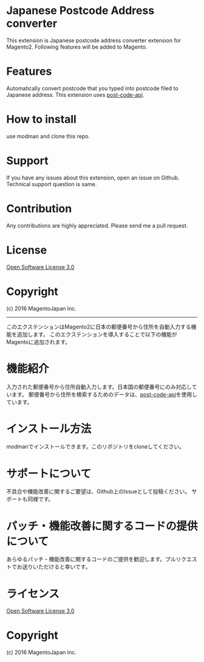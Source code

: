 Japanese Postcode Address converter
================
This extension is Japanese postcode address converter extension for Magento2.
Following features will be added to Magento.

# Features

Automatically convert postcode that you typed into postcode filed to Japanese address.
This extension uses [post-code-api](https://github.com/madefor/postal-code-api).

# How to install

use modman and clone this repo.

# Support

If you have any issues about this extension, open an issue on Github.
Technical support question is same. 

# Contribution

Any contributions are highly appreciated. Please send me a pull request.

# License

[Open Software License 3.0](http://opensource.org/licenses/osl-3.0.php)

# Copyright

(c) 2016 MagentoJapan Inc.

***

このエクステンションはMagento2に日本の郵便番号から住所を自動入力する機能を追加します。
このエクステンションを導入することで以下の機能がMagentoに追加されます。

# 機能紹介

入力された郵便番号から住所自動入力します。日本国の郵便番号にのみ対応しています。
郵便番号から住所を検索するためのデータは、[post-code-api](https://github.com/madefor/postal-code-api)を使用しています。

# インストール方法

modmanでインストールできます。このリポジトリをcloneしてください。

# サポートについて

不具合や機能改善に関するご要望は、Github上のIssueとして投稿ください。
サポートも同様です。

# パッチ・機能改善に関するコードの提供について

あらゆるパッチ・機能改善に関するコードのご提供を歓迎します。プルリクエストでお送りいただけると幸いです。

# ライセンス

[Open Software License 3.0](http://opensource.org/licenses/osl-3.0.php)

# Copyright

(c) 2016 MagentoJapan Inc.